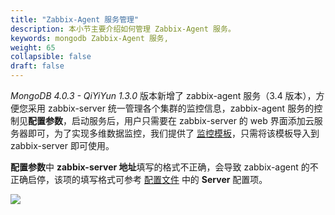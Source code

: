 ```yaml
---
title: "Zabbix-Agent 服务管理"
description: 本小节主要介绍如何管理 Zabbix-Agent 服务。 
keywords: mongodb Zabbix-Agent 服务, 
weight: 65
collapsible: false
draft: false
---
```





_MongoDB 4.0.3 - QiYiYun 1.3.0_ 版本新增了 zabbix-agent 服务（3.4 版本），方便您采用 zabbix-server 统一管理各个集群的监控信息，zabbix-agent 服务的控制见**配置参数**，启动服务后，用户只需要在 zabbix-server 的 web 界面添加云服务器即可，为了实现多维数据监控，我们提供了 [监控模板](https://releases-qs.pek3a.qingstor.com/zabbix/zbx_mongodb_templates.xml?response-content-disposition=attachment)，只需将该模板导入到 zabbix-server 即可使用。

**配置参数**中 **zabbix-server 地址**填写的格式不正确，会导致 zabbix-agent 的不正确启停，该项的填写格式可参考 [配置文件](https://www.zabbix.com/documentation/3.4/manual/appendix/config/zabbix_agentd) 中的  **Server** 配置项。

![](../../_images/zabbix_agent.png)

